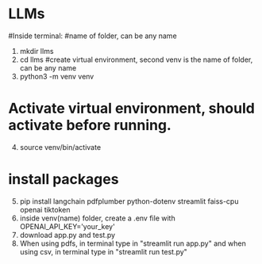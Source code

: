 # LLMs
#Inside terminal: 
#name of folder, can be any name
1. mkdir llms
2. cd llms
#create virtual environment, second venv is the name of folder, can be any name
3. python3 -m venv venv
# Activate virtual environment, should activate before running.
4. source venv/bin/activate
# install packages
5. pip install langchain pdfplumber python-dotenv streamlit faiss-cpu openai tiktoken
6. inside venv(name) folder, create a .env file with OPENAI_API_KEY='your_key'
7. download app.py and test.py
8. When using pdfs, in terminal type in "streamlit run app.py" and when using csv, in terminal type in "streamlit run test.py"
